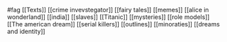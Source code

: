 #fag 
[[Texts]]
[[crime invevstegator]]
[[fairy tales]]
[[memes]]
[[alice in wonderland]]
[[india]]
[[slaves]]
[[Titanic]]
[[mysteries]]
[[role models]]
[[The american dream]]
[[serial killers]]
[[outlines]]
[[minoraties]]
[[dreams and identity]]